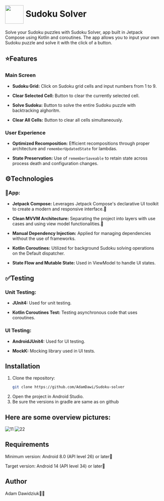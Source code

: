 # <img src="https://github.com/AdamDawi/Sudoku-solver/assets/49430055/8d67cd54-0aad-41a5-87e9-ed9490b984d6" width="60" height="60" align="center" /> Sudoku Solver

Solve your Sudoku puzzles with Sudoku Solver, app built in Jetpack Compose using Kotlin and coroutines. The app allows you to input your own Sudoku puzzle and solve it with the click of a button.

## ⭐Features
### Main Screen 
- **Sudoku Grid:** Click on Sudoku grid cells and input numbers from 1 to 9.
  
- **Clear Selected Cell:** Button to clear the currently selected cell.
  
- **Solve Sudoku:** Button to solve the entire Sudoku puzzle with backtracking alghoritm.
  
- **Clear All Cells:** Button to clear all cells simultaneously.

### User Experience
- **Optimized Recomposition:** Efficient recompositions through proper architecture and `rememberUpdatedState` for lambdas.

- **State Preservation:** Use of `rememberSaveable` to retain state across process death and configuration changes.

## ⚙️Technologies
### 📱App:

- **Jetpack Compose:** Leverages Jetpack Compose's declarative UI toolkit to create a modern and responsive interface.🎨

- **Clean MVVM Architecture:** Separating the project into layers with use cases and using view model functionalities.🔧

- **Manual Dependency Injection:** Applied for managing dependencies without the use of frameworks.

- **Kotlin Coroutines:** Utilized for background Sudoku solving operations on the Default dispatcher.

- **State Flow and Mutable State:** Used in ViewModel to handle UI states.


## ✅Testing
### Unit Testing:
- **JUnit4:** Used for unit testing.
  
- **Kotlin Coroutines Test:** Testing asynchronous code that uses coroutines.

### UI Testing:
- **AndroidJUnit4:** Used for UI testing.
  
- **MockK:** Mocking library used in UI tests.

## Installation
1. Clone the repository:
   ```bash
   git clone https://github.com/AdamDawi/Sudoku-solver
2. Open the project in Android Studio.
3. Be sure the versions in gradle are same as on github

## Here are some overview pictures:
![11](https://github.com/AdamDawi/Sudoku-solver/assets/49430055/b092ac22-1fe9-4c83-85cb-972c635f547a)
![22](https://github.com/AdamDawi/Sudoku-solver/assets/49430055/736a5e07-c96f-4196-ad2f-22a8e251bc9c)

## Requirements
Minimum version: Android 8.0 (API level 26) or later📱

Target version: Android 14 (API level 34) or later📱

## Author

Adam Dawidziuk🧑‍💻
